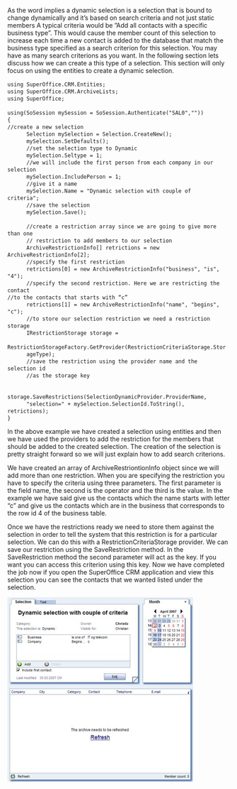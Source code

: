 <properties date="2016-05-11"
SortOrder="3"
/>

As the word implies a dynamic selection is a selection that is bound to change dynamically and it’s based on search criteria and not just static members A typical criteria would be ”Add all contacts with a specific business type”. This would cause the member count of this selection to increase each time a new contact is added to the database that match the business type specified as a search criterion for this selection. You may have as many search criterions as you want. In the following section lets discuss how we can create a this type of a selection. This section will only focus on using the entities to create a dynamic selection.  

 

```
using SuperOffice.CRM.Entities;
using SuperOffice.CRM.ArchiveLists;
using SuperOffice;
 
using(SoSession mySession = SoSession.Authenticate("SAL0",""))
{
//create a new selection
      Selection mySelection = Selection.CreateNew();
      mySelection.SetDefaults();
      //set the selection type to Dynamic
      mySelection.Seltype = 1;
      //we will include the first person from each company in our
selection
      mySelection.IncludePerson = 1;
      //give it a name
      mySelection.Name = "Dynamic selection with couple of
criteria";
      //save the selection
      mySelection.Save();
               
      //create a restriction array since we are going to give more
than one
      // restriction to add members to our selection
      ArchiveRestrictionInfo[] retrictions = new
ArchiveRestrictionInfo[2];
      //specify the first restriction
      retrictions[0] = new ArchiveRestrictionInfo("business", "is",
"4");
      //specify the second restriction. Here we are restricting the
contact
//to the contacts that starts with “c”
      retrictions[1] = new ArchiveRestrictionInfo("name", "begins",
"c");
      //to store our selection restriction we need a restriction
storage
      IRestrictionStorage storage =
     
RestrictionStorageFactory.GetProvider(RestrictionCriteriaStorage.Stor
      ageType);
      //save the restriction using the provider name and the
selection id
      //as the storage key
               
     
storage.SaveRestrictions(SelectionDynamicProvider.ProviderName,
      "selection=" + mySelection.SelectionId.ToString(),
retrictions);
}
```

 

In the above example we have created a selection using entities and then we have used the providers to add the restriction for the members that should be added to the created selection. The creation of the selection is pretty straight forward so we will just explain how to add search criterions.

We have created an array of ArchiveRestriontionInfo object since we will add more than one restriction. When you are specifying the restriction you have to specify the criteria using three parameters. The first parameter is the field name, the second is the operator and the third is the value. In the example we have said give us the contacts which the name starts with letter “c” and give us the contacts which are in the business that corresponds to the row id 4 of the business table.

Once we have the restrictions ready we need to store them against the selection in order to tell the system that this restriction is for a particular selection. We can do this with a RestrictionCriteriaStorage provider. We can save our restriction using the SaveRestriction method. In the SaveRestriction method the second parameter will act as the key. If you want you can access this criterion using this key. Now we have completed the job now if you open the SuperOffice CRM application and view this selection you can see the contacts that we wanted listed under the selection.

 <img src="Creating%20a%20dynamic%20selection%20with%20a%20couple%20of%20criteria._files/image001.jpg" id="Picture 1" width="420" height="416" /> 

 

